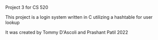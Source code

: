 Project 3 for CS 520

This project is a login system written in C utilizing a hashtable for user lookup

It was created by Tommy D'Ascoli and Prashant Patil 2022

